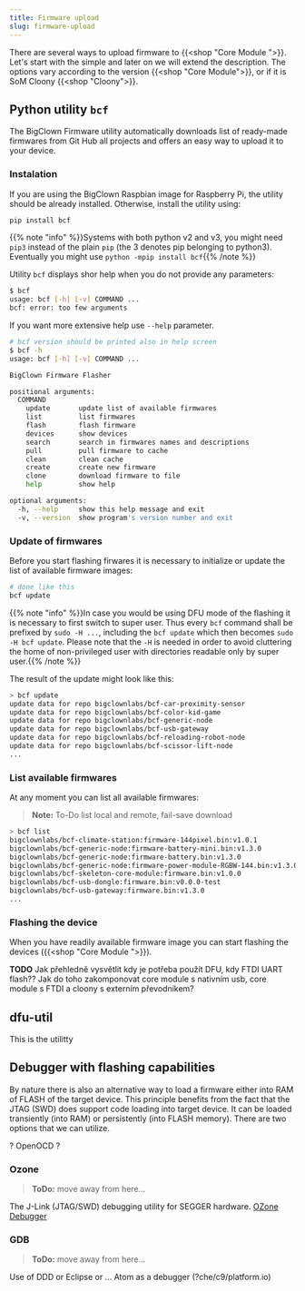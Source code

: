 ```yaml
---
title: Firmware upload
slug: firmware-upload
---
```


There are several ways to upload firmware to {{<shop "Core Module ">}}. Let's start with the simple and later on we will extend the description. The options vary according to the version {{<shop "Core Module">}}, or if it is SoM Cloony {{<shop "Cloony">}}.

## Python utility `bcf`

The BigClown Firmware utility automatically downloads list of ready-made firmwares from Git Hub all projects and offers an easy way to upload it to your device.

### Instalation

If you are using the BigClown Raspbian image for Raspberry Pi, the utility should be already installed. Otherwise, install the utility using:

```bash
pip install bcf
```

{{% note "info" %}}Systems with both python v2 and v3, you might need `pip3` instead of the plain `pip` (the 3 denotes pip belonging to python3). Eventually you might use `python -mpip install bcf`{{% /note %}}

Utility `bcf` displays shor help when you do not provide any parameters:

```bash
$ bcf
usage: bcf [-h] [-v] COMMAND ...
bcf: error: too few arguments
```

If you want more extensive help use `--help` parameter.

```bash
# bcf version should be printed also in help screen
$ bcf -h
usage: bcf [-h] [-v] COMMAND ...

BigClown Firmware Flasher

positional arguments:
  COMMAND
    update       update list of available firmwares
    list         list firmwares
    flash        flash firmware
    devices      show devices
    search       search in firmwares names and descriptions
    pull         pull firmware to cache
    clean        clean cache
    create       create new firmware
    clone        download firmware to file
    help         show help

optional arguments:
  -h, --help     show this help message and exit
  -v, --version  show program's version number and exit
```

### Update of firmwares

Before you start flashing firwares it is necessary to initialize or update the list of available firmware images:

```bash
# done like this
bcf update
```

{{% note "info" %}}In case you would be using DFU mode of the flashing it is necessary to first switch to super user. Thus every `bcf` command shall be prefixed by `sudo -H ...`, including the `bcf update` which then becomes `sudo -H bcf update`. Please note that the `-H` is needed in order to avoid cluttering the home of non-privileged user with directories readable only by super user.{{% /note %}}

The result of the update might look like this:

```bash
> bcf update
update data for repo bigclownlabs/bcf-car-proximity-sensor
update data for repo bigclownlabs/bcf-color-kid-game
update data for repo bigclownlabs/bcf-generic-node
update data for repo bigclownlabs/bcf-usb-gateway
update data for repo bigclownlabs/bcf-reloading-robot-node
update data for repo bigclownlabs/bcf-scissor-lift-node
...
```

### List available firmwares

At any moment you can list all available firmwares:

> **Note:** To-Do list local and remote, fail-save download 

```bash
> bcf list
bigclownlabs/bcf-climate-station:firmware-144pixel.bin:v1.0.1
bigclownlabs/bcf-generic-node:firmware-battery-mini.bin:v1.3.0
bigclownlabs/bcf-generic-node:firmware-battery.bin:v1.3.0
bigclownlabs/bcf-generic-node:firmware-power-module-RGBW-144.bin:v1.3.0
bigclownlabs/bcf-skeleton-core-module:firmware.bin:v1.0.0
bigclownlabs/bcf-usb-dongle:firmware.bin:v0.0.0-test
bigclownlabs/bcf-usb-gateway:firmware.bin:v1.3.0
...
```

### Flashing the device

When you have readily available firmware image you can start flashing the devices ({{<shop "Core Module ">}}).

**TODO** Jak přehledně vysvětlit kdy je potřeba použít DFU, kdy FTDI UART flash?? Jak do toho zakomponovat core module s nativním usb, core module s FTDI a cloony s externím převodníkem?

## dfu-util

This is the utilitty

## Debugger with flashing capabilities

By nature there is also an alternative way to load a firmware either into RAM of FLASH of the target device. This principle benefits from the fact that the JTAG (SWD) does support code loading into target device. It can be loaded transiently (into RAM) or persistently (into FLASH memory). There are two options that we can utilize.

? OpenOCD ?

### Ozone

> **ToDo:** move away from here...

The J-Link (JTAG/SWD) debugging utility for SEGGER hardware.
[OZone Debugger](https://www.segger.com/products/development-tools/ozone-j-link-debugger/)

### GDB

> **ToDo:** move away from here...

Use of DDD or Eclipse or ... Atom as a debugger (?che/c9/platform.io)

